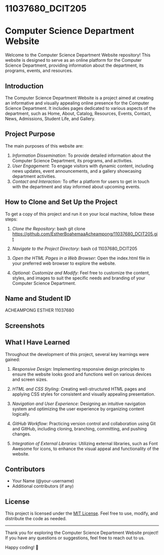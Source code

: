 # 11037680_DCIT205
# Computer Science Department Website

Welcome to the Computer Science Department Website repository! This website is designed to serve as an online platform for the Computer Science Department, providing information about the department, its programs, events, and resources.

## Introduction

The Computer Science Department Website is a project aimed at creating an informative and visually appealing online presence for the Computer Science Department. It includes pages dedicated to various aspects of the department, such as Home, About, Catalog, Resources, Events, Contact, News, Admissions, Student Life, and Gallery.

## Project Purpose

The main purposes of this website are:

1. *Information Dissemination:* To provide detailed information about the Computer Science Department, its programs, and activities.
2. *User Engagement:* To engage visitors with dynamic content, including news updates, event announcements, and a gallery showcasing department activities.
3. *Contact and Interaction:* To offer a platform for users to get in touch with the department and stay informed about upcoming events.

## How to Clone and Set Up the Project

To get a copy of this project and run it on your local machine, follow these steps:

1. *Clone the Repository:*
   bash
   git clone https://github.com/EstherBoahemaaAcheampong/11037680_DCIT205.git
   

2. *Navigate to the Project Directory:*
   bash
   cd 11037680_DCIT205
   

3. *Open the HTML Pages in a Web Browser:*
   Open the index.html file in your preferred web browser to explore the website.

4. *Optional: Customize and Modify:*
   Feel free to customize the content, styles, and images to suit the specific needs and branding of your Computer Science Department.
## Name and Student ID
  ACHEAMPONG ESTHER
  11037680

## Screenshots



## What I Have Learned

Throughout the development of this project, several key learnings were gained:

1. *Responsive Design:* Implementing responsive design principles to ensure the website looks good and functions well on various devices and screen sizes.

2. *HTML and CSS Styling:* Creating well-structured HTML pages and applying CSS styles for consistent and visually appealing presentation.

3. *Navigation and User Experience:* Designing an intuitive navigation system and optimizing the user experience by organizing content logically.

4. *GitHub Workflow:* Practicing version control and collaboration using Git and GitHub, including cloning, branching, committing, and pushing changes.

5. *Integration of External Libraries:* Utilizing external libraries, such as Font Awesome for icons, to enhance the visual appeal and functionality of the website.

## Contributors

- Your Name (@your-username)
- Additional contributors (if any)

## License

This project is licensed under the [MIT License](LICENSE). Feel free to use, modify, and distribute the code as needed.

---

Thank you for exploring the Computer Science Department Website project! If you have any questions or suggestions, feel free to reach out to us.

Happy coding! 🚀
